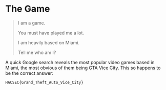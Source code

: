 # The Game
> I am a game.
>
> You must have played me a lot.
>
> I am heavily based on Miami.
>
>Tell me who am I?

A quick Google search reveals the most popular video games based in Miami, the most obvious of them being GTA Vice City. This so happens to be the correct answer:

`HACSEC{Grand_Theft_Auto_Vice_City}`
